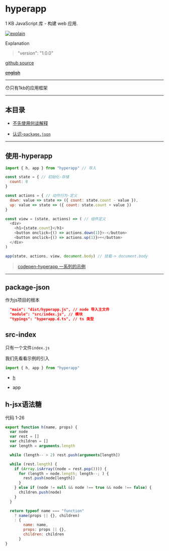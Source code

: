 # hyperapp

1 KB JavaScript 库 - 构建 web 应用. 

[![explain](http://llever.com/explain.svg)](https://github.com/chinanf-boy/Source-Explain)
    
Explanation

> "version": "1.0.0"

[github source](https://github.com/)

~~[english](./README.en.md)~~

---

😯只有1kb的应用框架

---

## 本目录

- [不先使用何谈解释](#使用-hyperapp)

- [认识-`package.json`](#package-json)

---

## 使用-hyperapp

``` js
import { h, app } from "hyperapp" // 导入

const state = { // 初始化-存储
  count: 0
}

const actions = { // 动作行为-定义
  down: value => state => ({ count: state.count - value }),
  up: value => state => ({ count: state.count + value })
}

const view = (state, actions) => ( // 组件定义
  <div>
    <h1>{state.count}</h1>
    <button onclick={() => actions.down(1)}>-</button>
    <button onclick={() => actions.up(1)}>+</button>
  </div>
)

app(state, actions, view, document.body) // 挂载-> document.body
```

> [codepen-hyperapp 一系列的示例](https://codepen.io/hyperapp/)

---

## package-json

作为js项目的根本

``` json
  "main": "dist/hyperapp.js", // node 导入主文件
  "module": "src/index.js", // 模块
  "typings": "hyperapp.d.ts", // ts 类型
```

## src-index

只有一个文件`index.js`

我们先看看示例的引入

``` js
import { h, app } from "hyperapp" 
```

- [h](#h-jsx语法糖)

- app

## h-jsx语法糖

代码 1-26

``` js
export function h(name, props) {
  var node
  var rest = []
  var children = []
  var length = arguments.length

  while (length-- > 2) rest.push(arguments[length])

  while (rest.length) {
    if (Array.isArray((node = rest.pop()))) {
      for (length = node.length; length--; ) {
        rest.push(node[length])
      }
    } else if (node != null && node !== true && node !== false) {
      children.push(node)
    }
  }

  return typeof name === "function"
    ? name(props || {}, children)
    : {
        name: name,
        props: props || {},
        children: children
      }
}
```